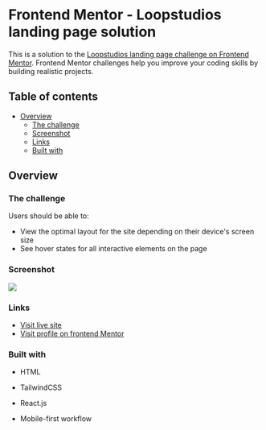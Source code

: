 # Frontend Mentor - Loopstudios landing page solution

This is a solution to the [Loopstudios landing page challenge on Frontend Mentor](https://www.frontendmentor.io/challenges/loopstudios-landing-page-N88J5Onjw). Frontend Mentor challenges help you improve your coding skills by building realistic projects. 

## Table of contents

- [Overview](#overview)
  - [The challenge](#the-challenge)
  - [Screenshot](#screenshot)
  - [Links](#links)
  - [Built with](#built-with)
  

## Overview

### The challenge

Users should be able to:

- View the optimal layout for the site depending on their device's screen size
- See hover states for all interactive elements on the page

### Screenshot

![](./src/assets/screenshot.jpg)



### Links

- [Visit live site](https://nakul003.github.io/Frontend-Projects/Loopstudios-landing-page/)
- [Visit profile on frontend Mentor](https://www.frontendmentor.io/profile/Nakul003)


### Built with

- HTML

- TailwindCSS
- React.js
- Mobile-first workflow
